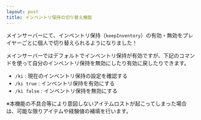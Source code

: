 ```yaml
---
layout: post
title: インベントリ保持の切り替え機能
---
```


メインサーバーにて、インベントリ保持（`keepInventory`）の有効・無効をプレイヤーごとに個人で切り替えられるようになりました！<br>
<!--more-->
メインサーバーではデフォルトでインベントリ保持が有効ですが、下記のコマンドを使って自分のインベントリ保持を無効にしたり有効に戻したりできます。

- `/ki` : 現在のインベントリ保持の設定を確認する
- `/ki true` : インベントリ保持を有効にする
- `/ki false` : インベントリ保持を無効にする

※本機能の不具合等により意図しないアイテムロストが起こってしまった場合は、可能な限りアイテムや経験値の補填を行います。

